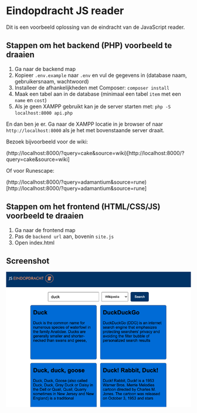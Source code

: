 # Eindopdracht JS reader
Dit is een voorbeeld oplossing van de eindracht van de JavaScript reader.

## Stappen om het backend (PHP) voorbeeld te draaien

1. Ga naar de backend map
2. Kopieer `.env.example` naar `.env` en vul de gegevens in (database naam, gebruikersnaam, wachtwoord)
3. Installeer de afhankelijkheden met Composer: `composer install`
4. Maak een tabel aan in de database (minimaal een tabel `item` met een `name` en `cost`)
5. Als je geen XAMPP gebruikt kan je de server starten met: `php -S localhost:8000 api.php`

En dan ben je er. Ga naar de XAMPP locatie in je browser of naar `http://localhost:8000` als je het met bovenstaande server draait.

Bezoek bijvoorbeeld voor de wiki:

(http://localhost:8000/?query=cake&source=wiki)[http://localhost:8000/?query=cake&source=wiki]

Of voor Runescape:

(http://localhost:8000/?query=adamantium&source=rune)[http://localhost:8000/?query=adamantium&source=rune]


## Stappen om het frontend (HTML/CSS/JS) voorbeeld te draaien

1. Ga naar de frontend map
2. Pas de `backend url` aan, bovenin `site.js`
3. Open index.html

## Screenshot
![screenshot.png](screenshot.png)
